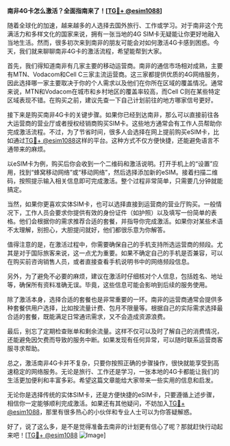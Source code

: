 **南非4G卡怎么激活？全面指南来了！[[TG💪+ @esim1088](https://t.me/s/esim1088)]**

随着全球化的加速，越来越多的人选择去国外旅行、工作或学习。对于南非这个充满活力和多样文化的国家来说，拥有一张当地的4G SIM卡无疑能让你更好地融入当地生活。然而，很多初次来到南非的朋友可能会对如何激活4G卡感到困惑。今天，我们就来聊聊南非4G卡的激活流程，希望能帮到大家。

首先，我们得知道南非有几家主要的移动运营商。南非的通信市场相对成熟，主要有MTN、Vodacom和Cell C三家主流运营商。这三家都提供优质的4G网络服务，因此选择哪一家主要取决于你的个人需求以及他们在你所在区域的覆盖情况。通常来说，MTN和Vodacom在城市和乡村地区的覆盖率较高，而Cell C则在某些特定区域表现不错。在购买之前，建议先查一下自己计划前往的地方哪家信号更好。

接下来是购买南非4G卡的关键步骤。如果你已经到达南非，那么可以直接前往各大运营商的营业厅或者授权经销商购买SIM卡。这些地方通常会有工作人员帮助你完成激活流程。不过，为了节省时间，很多人会选择在网上提前购买eSIM卡，比如通过[TG💪+ @esim1088](https://t.me/s/esim1088)这样的平台。这种方式不仅方便快捷，还能避免语言不通带来的麻烦。

以eSIM卡为例，购买后你会收到一个二维码和激活说明。打开手机上的“设置”应用，找到“蜂窝移动网络”或“移动网络”，然后选择添加新的eSIM。接着扫描二维码，按照提示输入相关信息即可完成激活。整个过程非常简单，只需要几分钟就能搞定。

当然，如果你更喜欢实体SIM卡，也可以选择直接到运营商的营业厅购买。一般情况下，工作人员会要求你提供有效的身份证件（如护照）以及填写一份简单的表格。他们会根据你的需求推荐合适的套餐，并指导你完成激活。如果你对某些术语不太理解，别担心，大胆提问就好，他们都很乐意为你解答。

值得注意的是，在激活过程中，你需要确保自己的手机支持所选运营商的频段。尤其是对于国际旅客来说，这一点尤为重要。如果不确定自己的手机是否兼容，可以在购买前咨询销售人员，或者直接查看手机说明书中的网络频段信息。

另外，为了避免不必要的麻烦，建议在激活时仔细核对个人信息，包括姓名、地址等，确保所有资料准确无误。毕竟，这些信息可能会影响到后续的服务使用。

除了激活本身，选择合适的套餐也是非常重要的一环。南非的运营商通常会提供多种套餐供用户选择，比如按流量计费、包月不限量等。根据自己的实际需求选择最合适的套餐，既能满足日常通讯需求，又不会造成资源浪费。

最后，别忘了定期检查账单和剩余流量。这样不仅可以及时了解自己的消费情况，还能避免因欠费而导致的服务中断。如果发现有任何异常，可以随时联系运营商客服寻求帮助。

总之，激活南非4G卡并不复杂，只要你按照正确的步骤操作，很快就能享受到高速稳定的网络服务。无论是旅行、工作还是学习，一张本地的4G卡都能让我们的生活更加便利和丰富多彩。希望这篇文章能给大家带来一些实用的信息和启发。

无论你是选择传统的实体SIM卡，还是方便快捷的eSIM卡，只要遵循上述步骤，相信你一定能够顺利完成激活。如果还有其他疑问，不妨加入[TG💪+ @esim1088](https://t.me/s/esim1088)，那里有很多热心的小伙伴和专业人士可以为你答疑解惑。

好了，说了这么多，是不是觉得准备去南非的计划更有信心了呢？那就赶快行动起来吧！[[TG💪+ @esim1088](https://t.me/s/esim1088) ![Image](https://i.postimg.cc/4NQfJmqS/Snipaste-2025-05-13-00-14-12.png)]